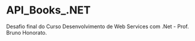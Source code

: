 # API_Books_.NET
Desafio final do Curso Desenvolvimento de Web Services com .Net - Prof. Bruno Honorato.

